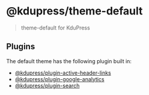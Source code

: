 # @kdupress/theme-default

> theme-default for KduPress

## Plugins

The default theme has the following plugin built in:

- [@kdupress/plugin-active-header-links](https://github.com/kdujs/kdupress/tree/main/packages/@kdupress/plugin-active-header-links)
- [@kdupress/plugin-google-analytics](https://github.com/kdujs/kdupress/tree/main/packages/%40kdupress/plugin-google-analytics)
- [@kdupress/plugin-search](https://github.com/kdujs/kdupress/tree/main/packages/%40kdupress/plugin-search)
